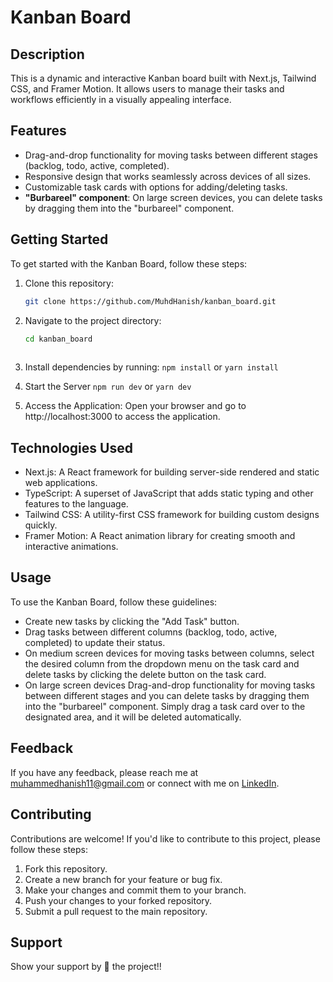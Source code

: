 # Kanban Board

## Description
This is a dynamic and interactive Kanban board built with Next.js, Tailwind CSS, and Framer Motion. It allows users to manage their tasks and workflows efficiently in a visually appealing interface.

## Features
- Drag-and-drop functionality for moving tasks between different stages (backlog, todo, active, completed). 
- Responsive design that works seamlessly across devices of all sizes.
- Customizable task cards with options for adding/deleting tasks.
- **"Burbareel" component**: On large screen devices, you can delete tasks by dragging them into the "burbareel" component.

## Getting Started
To get started with the Kanban Board, follow these steps:

1. Clone this repository:
   ```bash
   git clone https://github.com/MuhdHanish/kanban_board.git

2. Navigate to the project directory:
   ```bash
   cd kanban_board
 
3. Install dependencies by running: `npm install` or `yarn install`

4. Start the Server `npm run dev` or `yarn dev`
   
5. Access the Application: Open your browser and go to http://localhost:3000 to access the application.

## Technologies Used
- Next.js: A React framework for building server-side rendered and static web applications.
- TypeScript: A superset of JavaScript that adds static typing and other features to the language.
- Tailwind CSS: A utility-first CSS framework for building custom designs quickly.
- Framer Motion: A React animation library for creating smooth and interactive animations.

## Usage
To use the Kanban Board, follow these guidelines:
- Create new tasks by clicking the "Add Task" button.
- Drag tasks between different columns (backlog, todo, active, completed) to update their status.
- On medium screen devices for moving tasks between columns, select the desired column from the dropdown menu on the task card and delete tasks by clicking the delete button on the task card. 
- On large screen devices Drag-and-drop functionality for moving tasks between different stages and you can delete tasks by dragging them into the "burbareel" component. Simply drag a task card over to the designated area, and it will be deleted automatically. 

## Feedback

If you have any feedback, please reach me at [muhammedhanish11@gmail.com](mailto:muhammedhanish11@gmail.com) or connect with me on [LinkedIn](https://www.linkedin.com/in/muhdhanish/).


## Contributing
Contributions are welcome! If you'd like to contribute to this project, please follow these steps:
1. Fork this repository.
2. Create a new branch for your feature or bug fix.
3. Make your changes and commit them to your branch.
4. Push your changes to your forked repository.
5. Submit a pull request to the main repository.


## Support

Show your support by 🌟 the project!!